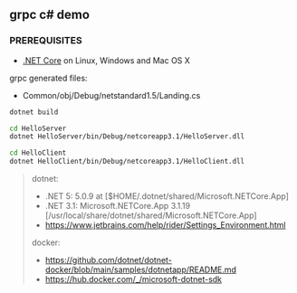 ## grpc c# demo

### PREREQUISITES

- [.NET Core](https://dotnet.github.io/) on  Linux, Windows and Mac OS X

grpc generated files:
- Common/obj/Debug/netstandard1.5/Landing.cs

```bash
dotnet build

cd HelloServer
dotnet HelloServer/bin/Debug/netcoreapp3.1/HelloServer.dll

cd HelloClient
dotnet HelloClient/bin/Debug/netcoreapp3.1/HelloClient.dll
```


> dotnet:
> - .NET 5: 5.0.9 at [$HOME/.dotnet/shared/Microsoft.NETCore.App]
> - .NET 3.1: Microsoft.NETCore.App 3.1.19 [/usr/local/share/dotnet/shared/Microsoft.NETCore.App]
> - https://www.jetbrains.com/help/rider/Settings_Environment.html
>
> docker: 
> - <https://github.com/dotnet/dotnet-docker/blob/main/samples/dotnetapp/README.md>
> - <https://hub.docker.com/_/microsoft-dotnet-sdk>
